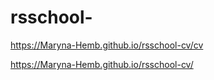 # rsschool-

https://Maryna-Hemb.github.io/rsschool-cv/cv

https://Maryna-Hemb.github.io/rsschool-cv/
